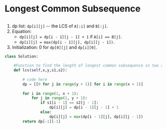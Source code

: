# Longest Common Subsequence

## 
1. dp list: `dp[i][j]` -- the LCS of `A[:i]` and `B[:j]`.
2. Equation:
   * `dp[i][j] = dp[i - 1][j - 1] + 1` if `A[i] == B[j]`.
   * `dp[i][j] = max(dp[i - 1][j], dp[i][j - 1])`. 
3. Initialization: 0 for `dp[0][j]` and `dp[i][0]`.

```python
class Solution:
    
    #Function to find the length of longest common subsequence in two strings.
    def lcs(self,x,y,s1,s2):
        
        # code here
        dp = [[0 for j in range(y + 1)] for i in range(x + 1)]
        
        for i in range(1, x + 1):
            for j in range(1, y + 1):
                if s1[i - 1] == s2[j - 1]:
                    dp[i][j] = dp[i - 1][j - 1] + 1
                else:
                    dp[i][j] = max(dp[i - 1][j], dp[i][j - 1])
        return dp[-1][-1]
```
